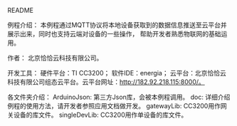 
README

例程介绍：
    本例程通过MQTT协议将本地设备获取到的数据信息推送至云平台并展示出来，同时也支持云端对设备的一些操作，
帮助开发者熟悉物联网的基础运用。


作者：
	北京恰恰云科技有限公司。


开发工具：
    硬件平台：TI CC3200；
    软件IDE：energia；
    云平台：北京恰恰云科技有限公司组态云平台。云平台网址：http://182.92.218.115:8000/。


各文件夹介绍：
	ArduinoJson: 第三方Json库，会被本例程调用。
	doc: 详细介绍例程的使用方法，请开发者参照应用文档做开发。
	gatewayLib: CC3200用作网关设备的库文件。
	singleDevLib: CC3200用作单设备的库文件。

